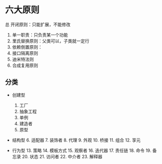# 六大原则

总 开闭原则：只能扩展，不能修改

1. 单一职责：只负责某一个功能
2. 里氏替换原则：父类可以，子类就一定行
3. 依赖倒置原则：
4. 接口隔离原则
5. 迪米特法则
6. 合成复用原则

## 分类

- 创建型

  1. 工厂
  2. 抽象工程
  3. 单例
  4. 建造者
  5. 原型

- 结构型 6. 适配器 7. 装饰者 8. 代理 9. 外观 10. 桥接 11. 组合 12. 享元

- 行为型 13. 策略 14. 模板方式 15. 观察者 16. 迭代器 17. 责任链 18. 命令 19. 备忘录 20. 状态 21. 访问者 22. 中介者 23. 解释器
